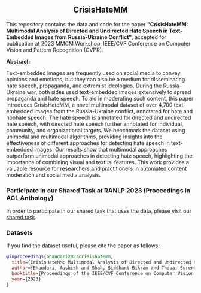 <h2 font-size:40px align="center">CrisisHateMM</h2>

This repository contains the data and code for the paper <b>"CrisisHateMM: Multimodal Analysis of Directed and Undirected Hate Speech in Text-Embedded Images from Russia-Ukraine Conflict"</b>, accepted for publication at 2023 MMCM Workshop, IEEE/CVF Conference on Computer Vision and Pattern Recognition (CVPR).

<b>Abstract:</b>

Text-embedded images are frequently used on social media to convey opinions and emotions, but they can also be a medium for disseminating hate speech, propaganda, and extremist ideologies. During the Russia-Ukraine war, both sides used text-embedded images extensively to spread propaganda and hate speech. To aid in moderating such content, this paper introduces CrisisHateMM, a novel multimodal dataset of over 4,700 text-embedded images from the Russia-Ukraine conflict, annotated for hate and nonhate speech. The hate speech is annotated for directed and undirected hate speech, with directed hate speech further annotated for individual, community, and organizational targets. We benchmark the dataset using unimodal and multimodal algorithms, providing insights into the effectiveness of different approaches for detecting hate speech in text-embedded images. Our results show that multimodal approaches outperform unimodal approaches in detecting hate speech, highlighting the importance of combining visual and textual features. This work provides a valuable resource for researchers and practitioners in automated content moderation and social media analysis.


### Participate in our Shared Task at RANLP 2023 (Proceedings in ACL Anthology) ###
In order to participate in our shared task that uses the data, please visit our [shared task](https://github.com/therealthapa/case2023_task4).

### Datasets ###
If you find the dataset useful, please cite the paper as follows:

```bibtex
@inproceedings{bhandari2023crisishatemm,
  title={CrisisHateMM: Multimodal Analysis of Directed and Undirected Hate Speech in Text-Embedded Images from Russia-Ukraine Conflict},
  author={Bhandari, Aashish and Shah, Siddhant Bikram and Thapa, Surendrabikram and Naseem, Usman and Nasim, Mehwish},
  booktitle={Proceedings of the IEEE/CVF Conference on Computer Vision and Pattern Recognition},
  year={2023}
}
```

